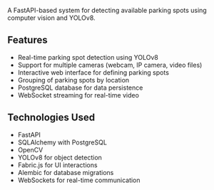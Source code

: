 
A FastAPI-based system for detecting available parking spots using computer vision and YOLOv8.


## Features

- Real-time parking spot detection using YOLOv8
- Support for multiple cameras (webcam, IP camera, video files)
- Interactive web interface for defining parking spots
- Grouping of parking spots by location
- PostgreSQL database for data persistence
- WebSocket streaming for real-time video

## Technologies Used

- FastAPI
- SQLAlchemy with PostgreSQL
- OpenCV
- YOLOv8 for object detection
- Fabric.js for UI interactions
- Alembic for database migrations
- WebSockets for real-time communication